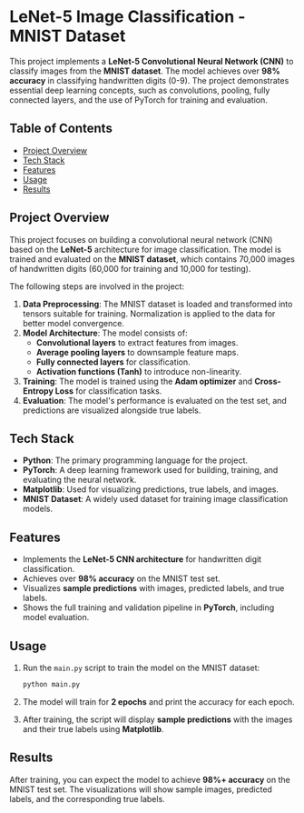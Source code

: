 # LeNet-5 Image Classification - MNIST Dataset

This project implements a **LeNet-5 Convolutional Neural Network (CNN)** to classify images from the **MNIST dataset**. The model achieves over **98% accuracy** in classifying handwritten digits (0-9). The project demonstrates essential deep learning concepts, such as convolutions, pooling, fully connected layers, and the use of PyTorch for training and evaluation.

## Table of Contents

- [Project Overview](#project-overview)
- [Tech Stack](#tech-stack)
- [Features](#features)
- [Usage](#usage)
- [Results](#results)

## Project Overview

This project focuses on building a convolutional neural network (CNN) based on the **LeNet-5** architecture for image classification. The model is trained and evaluated on the **MNIST dataset**, which contains 70,000 images of handwritten digits (60,000 for training and 10,000 for testing). 

The following steps are involved in the project:

1. **Data Preprocessing**: The MNIST dataset is loaded and transformed into tensors suitable for training. Normalization is applied to the data for better model convergence.
2. **Model Architecture**: The model consists of:
   - **Convolutional layers** to extract features from images.
   - **Average pooling layers** to downsample feature maps.
   - **Fully connected layers** for classification.
   - **Activation functions (Tanh)** to introduce non-linearity.
3. **Training**: The model is trained using the **Adam optimizer** and **Cross-Entropy Loss** for classification tasks.
4. **Evaluation**: The model's performance is evaluated on the test set, and predictions are visualized alongside true labels.

## Tech Stack

- **Python**: The primary programming language for the project.
- **PyTorch**: A deep learning framework used for building, training, and evaluating the neural network.
- **Matplotlib**: Used for visualizing predictions, true labels, and images.
- **MNIST Dataset**: A widely used dataset for training image classification models.

## Features

- Implements the **LeNet-5 CNN architecture** for handwritten digit classification.
- Achieves over **98% accuracy** on the MNIST test set.
- Visualizes **sample predictions** with images, predicted labels, and true labels.
- Shows the full training and validation pipeline in **PyTorch**, including model evaluation.



## Usage

1. Run the `main.py` script to train the model on the MNIST dataset:
    ```bash
    python main.py
    ```

2. The model will train for **2 epochs** and print the accuracy for each epoch.
   
3. After training, the script will display **sample predictions** with the images and their true labels using **Matplotlib**.

## Results

After training, you can expect the model to achieve **98%+ accuracy** on the MNIST test set. The visualizations will show sample images, predicted labels, and the corresponding true labels.
